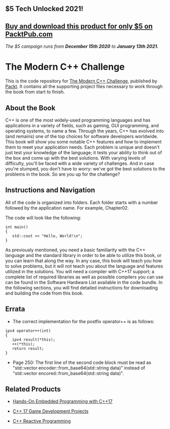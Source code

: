 ## $5 Tech Unlocked 2021!
[Buy and download this product for only $5 on PacktPub.com](https://www.packtpub.com/)
-----
*The $5 campaign         runs from __December 15th 2020__ to __January 13th 2021.__*

# The Modern C++ Challenge
This is the code repository for [The Modern C++ Challenge](https://www.packtpub.com/product/the-modern-c-challenge/9781788993869), published by [Packt](https://www.packtpub.com/?utm_source=github). It contains all the supporting project files necessary to work through the book from start to finish.
## About the Book
C++ is one of the most widely-used programming languages and has applications in a variety of fields, such as gaming, GUI programming, and operating systems, to name a few. Through the years, C++ has evolved into (and remains) one of the top choices for software developers worldwide. This book will show you some notable C++ features and how to implement them to meet your application needs. Each problem is unique and doesn't just test your knowledge of the language; it tests your ability to think out of the box and come up with the best solutions. With varying levels of difficulty, you'll be faced with a wide variety of challenges. And in case you're stumped, you don't have to worry: we've got the best solutions to the problems in the book. So are you up for the challenge?

## Instructions and Navigation
All of the code is organized into folders. Each folder starts with a number followed by the application name. For example, Chapter02.



The code will look like the following:
```
int main()
{
   std::cout << "Hello, World!\n";
}
```

As previously mentioned, you need a basic familiarity with the C++ language and the standard library in order to be able to utilize this book, or you can learn that along the way. In any case, this book will teach you how to solve problems, but it will not teach you about the language and features utilized in the solutions. You will need a compiler with C++17 support; a complete list of required libraries as well as possible compilers you can use can be found in the Software Hardware List available in the code bundle. In the following sections, you will find detailed instructions for downloading and building the code from this book.

## Errata
* The correct implementation for the postfix operator++ is as follows:
```
ipv4 operator++(int)
{
   ipv4 result(*this);
   ++(*this);
   return result;
}
```
* Page 250: The first line of the second code block must be read as "std::vector encoder::from_base64(std::string data)" instead of "std::vector encored::from_base64(std::string data)".

## Related Products
* [Hands-On Embedded Programming with C++17](https://www.packtpub.com/application-development/hands-embedded-programming-c17?utm_source=github&utm_medium=repository&utm_campaign=9781788629300)

* [C++ 17 Game Development Projects](https://www.packtpub.com/game-development/c-17-game-development-projects?utm_source=github&utm_medium=repository&utm_campaign=9781788834087)

* [C++ Reactive Programming](https://www.packtpub.com/application-development/c-reactive-programming?utm_source=github&utm_medium=repository&utm_campaign=9781788629775)
